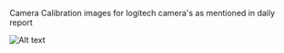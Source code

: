 Camera Calibration images for logitech camera's as mentioned in daily report

![Alt text](/../<master>/https://github.com/geekysethi/ASI_winter/blob/master/imp_data/IMG_20170116_171426.jpg?raw=true "Optional Title")
